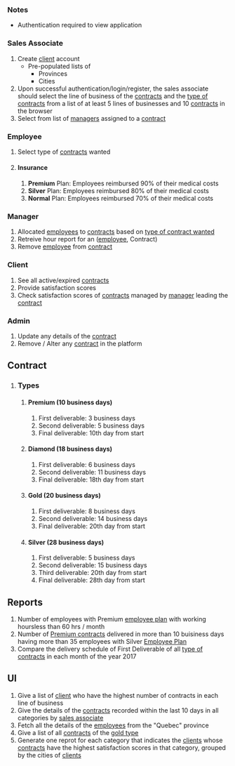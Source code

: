 ### Notes
- Authentication required to view application

### Sales Associate
1. Create [client](#client) account
    - Pre-populated lists of 
        - Provinces
        - Cities
1. Upon successful authentication/login/register, the sales associate should select the line of business of the [contracts](#contract) and the [type of contracts](#types) from a list of at least 5 lines of businesses and 10 [contracts](#contract) in the browser
1. Select from list of [managers](#manager) assigned to a [contract](#contract)
### Employee
  1. Select type of [contracts](#contract) wanted
  1. #### Insurance
      1. **Premium** Plan: Employees reimbursed 90% of their medical costs
      1. **Silver** Plan: Employees reimbursed 80% of their medical costs
      1. **Normal** Plan: Employees reimbursed 70% of their medical costs
### Manager
  1. Allocated [employees](#employee) to [contracts](#contract) based on [type of contract wanted](#types)
  1. Retreive hour report for an ([employee](#employee), Contract)
  1. Remove [employee](#employee) from [contract](#contract)
### Client
  1. See all active/expired [contracts](#contract)
  1. Provide satisfaction scores
  1. Check satisfaction scores of [contracts](#contract) managed by [manager](#manager) leading the [contract](#contract)
### Admin
  1. Update any details of the [contract](#contract)
  1. Remove / Alter any [contract](#contract) in the platform
    
## Contract
1. ### Types
    1. #### Premium (10 business days)
        1. First deliverable: 3 business days 
        1. Second deliverable: 5 business days
        1. Final deliverable: 10th day from start
    1. #### Diamond (18 business days)
        1. First deliverable: 6 business days 
        1. Second deliverable: 11 business days
        1. Final deliverable: 18th day from start
    1. #### Gold (20 business days)
        1. First deliverable: 8 business days 
        1. Second deliverable: 14 business days
        1. Final deliverable: 20th day from start
    1. #### Silver (28 business days)
        1. First deliverable: 5 business days 
        1. Second deliverable: 15 business days
        1. Third deliverable: 20th day from start
        1. Final deliverable: 28th day from start

## Reports
1. Number of employees with Premium [employee plan](#insurance) with working hoursless than 60 hrs / month
1. Number of [Premium contracts](#types) delivered in more than 10 buisiness days having more than 35 employees with Silver [Employee Plan](#insurance)
1. Compare the delivery schedule of First Deliverable of all [type of contracts](#types) in each month of the year 2017

## UI
1. Give a list of [client](#clients) who have the highest number of contracts in each line of business
1. Give the details of the [contracts](#contracts) recorded within the last 10 days in all categories by [sales associate](#sales-associate)
1. Fetch all the details of the [employees](#employee) from the "Quebec" province
1. Give a list of all [contracts](#contracts) of the [gold type](#types)
1. Generate one reprot for each category that indicates the [clients](#client) whose [contracts](#contract) have the highest satisfaction scores in that category, grouped by the cities of [clients](#client)
